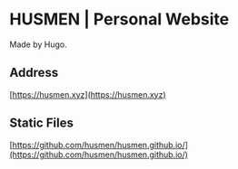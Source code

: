 # HUSMEN | Personal Website
Made by Hugo.
## Address
[https://husmen.xyz](https://husmen.xyz)
## Static Files
[https://github.com/husmen/husmen.github.io/](https://github.com/husmen/husmen.github.io/)
